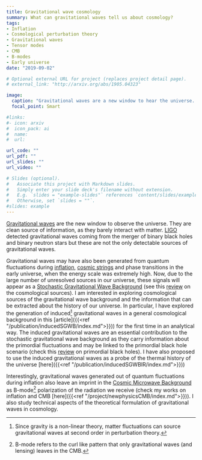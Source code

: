 ```yaml
---
title: Gravitational wave cosmology
summary: What can gravitational waves tell us about cosmology?
tags:
- Inflation
- Cosmological perturbation theory
- Gravitational waves
- Tensor modes
- CMB
- B-modes
- Early universe
date: "2019-09-02"

# Optional external URL for project (replaces project detail page).
# external_link: "http://arxiv.org/abs/1905.04323"

image:
  caption: "Gravitational waves are a new window to hear the universe. Image credit: [LIGO/T. Pyle](https://www.ligo.caltech.edu/image/ligo20160615f)."
  focal_point: Smart

#links:
#- icon: arxiv
#  icon_pack: ai
#  name:
#  url: 

url_code: ""
url_pdf: ""
url_slides: ""
url_video: ""

# Slides (optional).
#   Associate this project with Markdown slides.
#   Simply enter your slide deck's filename without extension.
#   E.g. `slides = "example-slides"` references `content/slides/example-slides.md`.
#   Otherwise, set `slides = ""`.
#slides: example
---
```

[Gravitational waves](https://en.wikipedia.org/wiki/Gravitational_wave) are the new window to observe the universe. They are clean source of information, as they barely interact with matter. [LIGO](https://en.wikipedia.org/wiki/Gravitational_wave) detected gravitational waves coming from the merger of binary black holes and binary neutron stars but these are not the only detectable sources of gravitational waves.

Gravitational waves may have also been generated from quantum fluctuations during [inflation](https://en.wikipedia.org/wiki/Inflation_(cosmology)), [cosmic strings](https://en.wikipedia.org/wiki/Cosmic_string) and phase transitions in the early universe, when the energy scale was extremely high. Now, due to the large number of unresolved sources in our universe, these signals will appear as a [Stochastic Gravitational Wave Background](https://en.wikipedia.org/wiki/Gravitational_wave_background)  (see this [review](https://arxiv.org/abs/1801.04268) on the cosmological sources). I am interested in exploring cosmological sources of the gravitational wave background and the information that can be extracted about the history of our universe. In particular, I have explored the generation of induced[^1] gravitational waves in a general cosmological background in this [article]({{<ref "/publication/inducedSGWB/index.md">}})) for the first time in an analytical way. The induced gravitational waves are an essential contribution to the stochastic gravitational wave background as they carry information about the primordial fluctuations and may be linked to the primordial black hole scenario (check this [review](https://arxiv.org/pdf/1801.05235.pdf) on primordial black holes). I have also proposed to use the induced gravitational waves as a probe of the thermal history of the universe [here]({{<ref "/publication/inducedSGWBIR/index.md">}}))

Interestingly, gravitational waves generated out of quantum fluctuations during inflation also leave an imprint in the [Cosmic Microwave Background](https://en.wikipedia.org/wiki/Cosmic_microwave_background) as B-mode[^2] polarization of the radiation we receive (check my works on inflation and CMB [here]({{<ref "/project/newphysicsCMB/index.md">}})). I also study technical aspects of the theoretical formulation of gravitational waves in cosmology.


[^1]: Since gravity is a non-linear theory, matter fluctuations can source gravitational waves at second order in perturbation theory.
[^2]: B-mode refers to the curl like pattern that only gravitational waves (and lensing) leaves in the CMB.